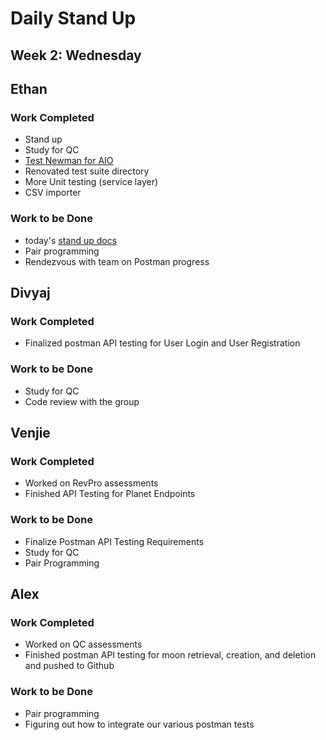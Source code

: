 # Daily Stand Up
## Week 2: Wednesday

## Ethan

### Work Completed

- Stand up
- Study for QC
- [Test Newman for AIO](https://aiosupport.atlassian.net/wiki/spaces/AioTests/pages/2027225147/Postman+via+Newman+Report#Newman-Setup)
- Renovated test suite directory
- More Unit testing (service layer)
- CSV importer


### Work to be Done

- today's [stand up docs](https://github.com/ethbra-revature/team-planetarium/tree/docs/standup/materials/standup)
- Pair programming
- Rendezvous with team on Postman progress

## Divyaj

### Work Completed

- Finalized postman API testing for User Login and User Registration

### Work to be Done

- Study for QC
- Code review with the group

## Venjie

### Work Completed

- Worked on RevPro assessments
- Finished API Testing for Planet Endpoints

### Work to be Done

- Finalize Postman API Testing Requirements
- Study for QC
- Pair Programming

## Alex

### Work Completed
- Worked on QC assessments
- Finished postman API testing for moon retrieval, creation, and deletion and pushed to Github

### Work to be Done
- Pair programming
- Figuring out how to integrate our various postman tests

